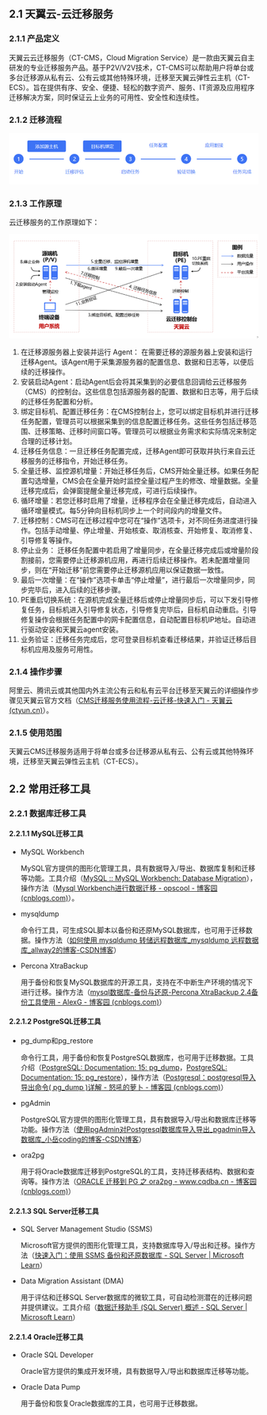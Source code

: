## 2.1  天翼云-云迁移服务

### 2.1.1 产品定义

天翼云云迁移服务（CT-CMS，Cloud Migration Service）是一款由天翼云自主研发的专业迁移服务产品。基于P2V/V2V技术，CT-CMS可以帮助用户将单台或多台迁移源从私有云、公有云或其他特殊环境，迁移至天翼云弹性云主机（CT-ECS）。旨在提供有序、安全、便捷、轻松的数字资产、服务、IT资源及应用程序迁移解决方案，同时保证云上业务的可用性、安全性和连续性。

### 2.1.2 迁移流程

<img src="https://raw.githubusercontent.com/AnJian2020/study_recorder/main/images/202308220931610.png" alt="image-20230822093057484" style="zoom: 67%;" />

### 2.1.3 工作原理

云迁移服务的工作原理如下：

<img src="https://raw.githubusercontent.com/AnJian2020/study_recorder/main/images/202308220932427.png" alt="image-20230822093205370" style="zoom:67%;" />

1. 在迁移源服务器上安装并运行 Agent： 在需要迁移的源服务器上安装和运行迁移Agent。该Agent用于采集源服务器的配置信息、数据和日志等，以便后续的迁移操作。
2. 安装启动Agent：启动Agent后会将其采集到的必要信息回调给云迁移服务（CMS）的控制台。这些信息包括源服务器的配置、数据和日志等，用于后续的迁移任务配置和分析。
3. 绑定目标机、配置迁移任务：在CMS控制台上，您可以绑定目标机并进行迁移任务配置，管理员可以根据采集到的信息配置迁移任务。这些任务包括迁移范围、迁移策略、迁移时间窗口等。管理员可以根据业务需求和实际情况来制定合理的迁移计划。
4. 迁移任务信息：一旦迁移任务配置完成，迁移Agent即可获取并执行来自云迁移服务的迁移指令，开始迁移任务。
5. 全量迁移、监控源机增量：开始迁移任务后，CMS开始全量迁移。如果任务配置勾选增量，CMS会在全量开始时监控全量过程产生的修改、增量数据。全量迁移完成后，会弹窗提醒全量迁移完成，可进行后续操作。
6. 循环增量：若您迁移时启用了增量，迁移程序会在全量迁移完成后，自动进入循环增量模式。每5分钟向目标机同步上一个时间段内的增量文件。
7. 迁移控制：CMS可在迁移过程中您可在“操作”选项卡，对不同任务进度进行操作。包括手动增量、停止增量、开始核查、取消核查、开始修复、取消修复、引导修复等操作。
8. 停止业务： 迁移任务配置中若启用了增量同步，在全量迁移完成后或增量阶段割接前，您需要停止迁移源机应用，再进行后续迁移操作。若未配置增量同步，则在“开始迁移”前您需要停止迁移源机应用以保证数据一致性。
9. 最后一次增量：在“操作”选项卡单击“停止增量”，进行最后一次增量同步，同步完毕后，进入后续的迁移步骤。
10. PE重启切换系统：在源机完成全量迁移后或停止增量同步后，可以下发引导修复任务，目标机进入引导修复状态，引导修复完毕后，目标机自动重启。引导修复操作会根据任务配置中的网卡配置信息，自动配置目标机IP地址。自动进行驱动安装和天翼云agent安装。
11. 业务验证：迁移任务完成后，您可登录目标机查看迁移结果，并验证迁移后目标机应用及服务可用性。

### 2.1.4 操作步骤

阿里云、腾讯云或其他国内外主流公有云和私有云平台迁移至天翼云的详细操作步骤见天翼云官方文档（[CMS迁移服务使用流程-云迁移-快速入门 - 天翼云 (ctyun.cn)](https://www.ctyun.cn/document/10044068/10191316)）。

### 2.1.5 使用范围

天翼云CMS迁移服务适用于将单台或多台迁移源从私有云、公有云或其他特殊环境，迁移至天翼云弹性云主机（CT-ECS）。

## 2.2 常用迁移工具

### 2.2.1 数据库迁移工具

#### 2.2.1.1 MySQL迁移工具

- MySQL Workbench

  MySQL官方提供的图形化管理工具，具有数据导入/导出、数据库复制和迁移等功能。工具介绍（[MySQL :: MySQL Workbench: Database Migration](https://www.mysql.com/de/products/workbench/migrate/)），操作方法（[Mysql Workbench进行数据迁移 - opscool - 博客园 (cnblogs.com)](https://www.cnblogs.com/yancool/p/16477323.html)）。

- mysqldump

  命令行工具，可生成SQL脚本以备份和还原MySQL数据库，也可用于迁移数据。操作方法（[如何使用 mysqldump 转储远程数据库_mysqldump 远程数据库_allway2的博客-CSDN博客](https://blog.csdn.net/allway2/article/details/121651487)）

- Percona XtraBackup

  用于备份和恢复MySQL数据库的开源工具，支持在不中断生产环境的情况下进行迁移。操作方法（[mysql数据库-备份与还原-Percona XtraBackup 2.4备份工具使用 - AlexG - 博客园 (cnblogs.com)](https://www.cnblogs.com/alexg2048/p/14816430.html)）

#### 2.2.1.2 PostgreSQL迁移工具

- pg_dump和pg_restore

  命令行工具，用于备份和恢复PostgreSQL数据库，也可用于迁移数据。工具介绍（[PostgreSQL: Documentation: 15: pg_dump](https://www.postgresql.org/docs/current/app-pgdump.html)，[PostgreSQL: Documentation: 15: pg_restore](https://www.postgresql.org/docs/current/app-pgrestore.html)），操作方法（[Postgresql：postgresql导入导出命令( pg_dump )详解 - 怒吼的萝卜 - 博客园 (cnblogs.com)](https://www.cnblogs.com/nhdlb/p/14960000.html)）

- pgAdmin

  PostgreSQL官方提供的图形化管理工具，具有数据导入/导出和数据库迁移等功能。操作方法（[使用pgAdmin对Postgresql数据库导入导出_pgadmin导入数据库_小岳coding的博客-CSDN博客](https://blog.csdn.net/yzj_xiaoyue/article/details/82792593)）

- ora2pg

  用于将Oracle数据库迁移到PostgreSQL的工具，支持迁移表结构、数据和查询等。操作方法（[ORACLE 迁移到 PG 之 ora2pg - www.cqdba.cn - 博客园 (cnblogs.com)](https://www.cnblogs.com/cqdba/p/11125658.html)）

#### 2.2.1.3 SQL Server迁移工具

- SQL Server Management Studio (SSMS)

  Microsoft官方提供的图形化管理工具，支持数据库导入/导出和迁移。操作方法（[快速入门：使用 SSMS 备份和还原数据库 - SQL Server | Microsoft Learn](https://learn.microsoft.com/zh-cn/sql/relational-databases/backup-restore/quickstart-backup-restore-database?view=sql-server-ver16&tabs=ssms)）

- Data Migration Assistant (DMA)

  用于评估和迁移SQL Server数据库的微软工具，可自动检测潜在的迁移问题并提供建议。工具介绍（[数据迁移助手 (SQL Server) 概述 - SQL Server | Microsoft Learn](https://learn.microsoft.com/zh-cn/sql/dma/dma-overview?view=sql-server-ver16)）

#### 2.2.1.4 Oracle迁移工具

- Oracle SQL Developer

  Oracle官方提供的集成开发环境，具有数据导入/导出和数据库迁移等功能。

- Oracle Data Pump

  用于备份和恢复Oracle数据库的工具，也可用于迁移数据。
